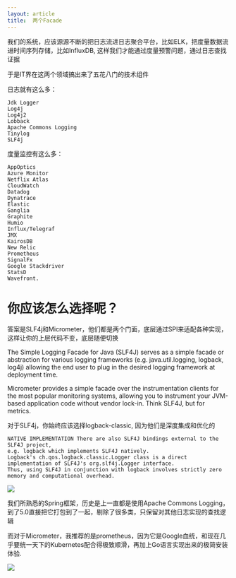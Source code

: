 ```yaml
---
layout: article
title:  两个Facade
---
```

我们的系统，应该源源不断的把日志流进日志聚合平台，比如ELK，把度量数据流进时间序列存储，比如InfluxDB, 这样我们才能通过度量预警问题，通过日志查找证据

于是IT界在这两个领域搞出来了五花八门的技术组件

日志就有这么多：

```
Jdk Logger
Log4j
Log4j2
Lobback
Apache Commons Logging
Tinylog
SLF4j
```

度量监控有这么多：

```
AppOptics
Azure Monitor
Netflix Atlas
CloudWatch
Datadog
Dynatrace
Elastic
Ganglia
Graphite
Humio
Influx/Telegraf
JMX
KairosDB
New Relic
Prometheus
SignalFx
Google Stackdriver
StatsD
Wavefront.
```

# 你应该怎么选择呢？

答案是SLF4j和Micrometer，他们都是两个门面，底层通过SPI来适配各种实现，这样让你的上层代码不变，底层随便切换


The Simple Logging Facade for Java (SLF4J) serves as a simple facade or abstraction for various logging frameworks (e.g. java.util.logging, logback, log4j) allowing the end user to plug in the desired logging framework at deployment time.


Micrometer provides a simple facade over the instrumentation clients for the most popular monitoring systems, allowing you to instrument your JVM-based application code without vendor lock-in. Think SLF4J, but for metrics.


对于SLF4j，你始终应该选择logback-classic, 因为他们是深度集成和优化的

```
NATIVE IMPLEMENTATION There are also SLF4J bindings external to the SLF4J project, 
e.g. logback which implements SLF4J natively. 
Logback's ch.qos.logback.classic.Logger class is a direct implementation of SLF4J's org.slf4j.Logger interface. 
Thus, using SLF4J in conjunction with logback involves strictly zero memory and computational overhead.
```

![](http://www.slf4j.org/images/concrete-bindings.png)


我们所熟悉的Spring框架，历史是上一直都是使用Apache Commons Logging，到了5.0直接把它打包到了一起，剔除了很多类，只保留对其他日志实现的查找逻辑


而对于Micrometer，我推荐的是prometheus，因为它是Google血统，和现在几乎要统一天下的Kubernetes配合得极致顺滑，再加上Go语言实现出来的极简安装体验.

![](https://grafana.com/api/dashboards/1860/images/1718/image)